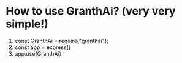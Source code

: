 # How to use GranthAi? (very very simple!)
1. const GranthAi = require("granthai");
2. const app = express()
3. app.use(GranthAi)